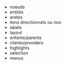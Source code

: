 
- noeuds
- entités
- aretes
- liens directionnels ou non
- labels
- layout
- enfants/parents
- clients/providers
- highlights
- selection
- menus

